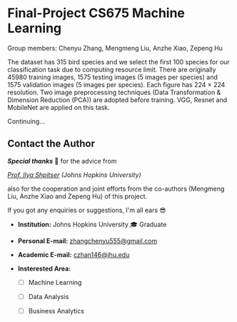 # Final-Project CS675 Machine Learning 
Group members: Chenyu Zhang, Mengmeng Liu, Anzhe Xiao, Zepeng Hu

The dataset has 315 bird species and we select the first 100 species for our classification task due to computing resource limit. There are originally 45980 training images, 1575 testing images (5 images per species) and 1575 validation images (5 images per species). Each figure has 224 × 224 resolution. Two image preprocessing techniques (Data Transformation & Dimension Reduction (PCA)) are adopted before training. VGG, Resnet and MobileNet are applied on this task.

Continuing...

## Contact the Author  

***Special thanks*** :pray: for the advice from  

*[Prof. Ilya Shpitser](https://www.cs.jhu.edu/~ilyas/) (Johns Hopkins University)*  

also for the cooperation and joint efforts from the co-authors (Mengmeng Liu, Anzhe Xiao and Zepeng Hu) of this project.

If you got any enquiries or suggestions, I'm all ears :sunglasses:  

- **Institution:**  Johns Hopkins University  :mortar_board: Graduate 
- **Personal E-mail:** zhangchenyu555@gmail.com   
- **Academic E-mail:** czhan146@jhu.edu 
- **Insterested Area:**

  - [ ] Machine Learning   
  - [ ] Data Analysis
  - [ ] Business Analytics

